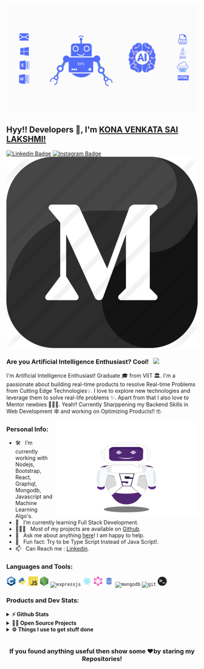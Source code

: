 <img src="https://github.com/KONA-VENKATA-SAI-LAKSHMI/KONA-VENKATA-SAI-LAKSHMI/blob/main/Automating.gif">

## Hyy!! Developers 👋, I'm [KONA VENKATA SAI LAKSHMI!](https://github.com/KONA-VENKATA-SAI-LAKSHMI)
[![Linkedin Badge](https://img.shields.io/badge/-LinkedIn-0e76a8?style=flat-square&logo=Linkedin&logoColor=white)](https://www.linkedin.com/in/kona-venkata-sai-lakshmi-938842154/)
[![Instagram Badge](https://img.shields.io/badge/-Instagram-e4405f?style=flat-square&logo=Instagram&logoColor=white)](https://www.instagram.com/venkat_sai_lucky/)
[![Medium Badge](https://github.com/KONA-VENKATA-SAI-LAKSHMI/KONA-VENKATA-SAI-LAKSHMI/blob/main/Medium%20Badge.svg)](https://medium.com/@venkatasailakshmi7)

### Are you Artificial Intelligence Enthusiast? Cool! &nbsp; ![](https://visitor-badge.glitch.me/badge?page_id=KONA-VENKATA-SAI-LAKSHMI.KONA-VENKATA-SAI-LAKSHMI&style=flat-square&color=0088cc)

I'm Artificial Intelligence Enthusiast! Graduate 🎓 from VIIT 🏛. I'm a passionate about building real-time products to resolve Real-time Problems from Cutting Edge Technologies💡. I love to explore new technologies and leverage them to solve real-life problems ✨. Apart from that I also love to Mentor newbies  👨🏻‍💻. Yeah!! Currently Sharppening my Backend Skills in Web Development 🕸️ and working on Optimizing Products!! 🤓.

<img align="right" height="250" width="375" alt="" src="https://github.com/KONA-VENKATA-SAI-LAKSHMI/KONA-VENKATA-SAI-LAKSHMI/blob/main/Say%20Hi!.png" />

### Personal Info:

- 🛠 &nbsp; I’m currently working with Nodejs, Bootstrap, React, <br /> Graphql, Mongodb, Javascript and Machine Learning Algo's.
- 🚀 &nbsp; I’m currently learning Full Stack Development.
- 👨🏻‍💻 &nbsp; Most of my projects are available on [Github](https://github.com/KONA-VENKATA-SAI-LAKSHMI).
- 💬 &nbsp; Ask me about anything [here](https://github.com/KONA-VENKATA-SAI-LAKSHMI/KONA-VENKATA-SAI-LAKSHMI/issues)! I am happy to help.
- 👾 &nbsp; Fun fact: Try to be Type Script Instead of Java Script!.
- 📫 &nbsp; Can Reach me : [Linkedin](https://www.linkedin.com/in/kona-venkata-sai-lakshmi-938842154/).

### Languages and Tools:

<code><img height="25" src="https://raw.githubusercontent.com/github/explore/80688e429a7d4ef2fca1e82350fe8e3517d3494d/topics/cpp/cpp.png" alt="cpp"></code>
<code><img height="25" src="https://raw.githubusercontent.com/github/explore/80688e429a7d4ef2fca1e82350fe8e3517d3494d/topics/python/python.png" alt="python"></code>
<code><img height="25" src="https://raw.githubusercontent.com/github/explore/80688e429a7d4ef2fca1e82350fe8e3517d3494d/topics/javascript/javascript.png" alt="javascript"></code>
<code><img height="25" src="https://raw.githubusercontent.com/github/explore/80688e429a7d4ef2fca1e82350fe8e3517d3494d/topics/nodejs/nodejs.png" alt="nodejs"></code>
<code><img height="25" src="https://devicons.github.io/devicon/devicon.git/icons/express/express-original.svg" alt="expressjs"></code>
<code><img height="25" src="https://raw.githubusercontent.com/github/explore/80688e429a7d4ef2fca1e82350fe8e3517d3494d/topics/react/react.png" alt="react"></code>
<code><img height="25" src="https://raw.githubusercontent.com/github/explore/80688e429a7d4ef2fca1e82350fe8e3517d3494d/topics/graphql/graphql.png" alt="graphql"></code>
<code><img height="25" src="https://raw.githubusercontent.com/github/explore/80688e429a7d4ef2fca1e82350fe8e3517d3494d/topics/sql/sql.png" alt="sql"></code>
<code><img height="25" src="https://encrypted-tbn0.gstatic.com/images?q=tbn%3AANd9GcSTTzPAw-55ssm1Im594xYZ9eRQu2JylrkYLg&usqp=CAU" alt="mongodb"></code>
<code><img height="25" src="https://devicons.github.io/devicon/devicon.git/icons/git/git-original.svg" alt="git"></code>
<code><img height="25" src="https://raw.githubusercontent.com/github/explore/80688e429a7d4ef2fca1e82350fe8e3517d3494d/topics/terminal/terminal.png" alt="terminal"></code>

<!--
<code><img height="25" src="https://raw.githubusercontent.com/github/explore/80688e429a7d4ef2fca1e82350fe8e3517d3494d/topics/sass/sass.png" alt="sass"></code>
-->

### Products and Dev Stats:

<details>	
  <summary><b>⚡ Github Stats</b></summary>

<img height="180em" src="https://github-readme-stats.vercel.app/api?username=KONA-VENKATA-SAI-LAKSHMI&show_icons=true&hide_border=true" />
<img height="180em" src="https://github-readme-stats.vercel.app/api/top-langs/?username=KONA-VENKATA-SAI-LAKSHMI&exclude_repo=KNN-Image-Classification&show_icons=true&hide_border=true&layout=compact&langs_count=8"/>
</details>

<details>
  <summary><b>🧑‍🚀 Open Source Projects</b></summary>

  <br />
  <table>
    <thead align="center">
      <tr border: none;>
        <td><b>💻 Projects</b></td>
        <td><b>🌟 Stars</b></td>
        <td><b>🍴 Forks</b></td>
        <td><b>🐛 Issues</b></td>
        <td><b>🔔 Pull Requests</b></td>
        <td><b>👨‍💻 Language</b></td>
      </tr>
    </thead>
    <tbody>
      <tr>
	      <td><a href="https://github.com/KONA-VENKATA-SAI-LAKSHMI/Face_Recognition_Android_app"><b>💻🔔 Face Recognition Android App</b></a></td>
        <td><img alt="Stars" src="https://img.shields.io/github/stars/KONA-VENKATA-SAI-LAKSHMI/Face_Recognition_Android_app?style=flat-square&labelColor=343b41"/></td>
        <td><img alt="Forks" src="https://img.shields.io/github/forks/KONA-VENKATA-SAI-LAKSHMI/Face_Recognition_Android_app?style=flat-square&labelColor=343b41"/></td>
        <td><img alt="Issues" src="https://img.shields.io/github/issues/KONA-VENKATA-SAI-LAKSHMI/Face_Recognition_Android_app?style=flat-square"/></td>
        <td><img alt="Pull Requests" src="https://img.shields.io/github/issues-pr/KONA-VENKATA-SAI-LAKSHMI/Face_Recognition_Android_app?style=flat-square"/></td>
        <td><img alt="Language" src="https://img.shields.io/github/languages/top/KONA-VENKATA-SAI-LAKSHMI/Face_Recognition_Android_app?style=flat-square"/></td>
      </tr>
      <tr>
	      <td><a href="https://github.com/KONA-VENKATA-SAI-LAKSHMI/Hospital-Management-System"><b>🚀 Hospital Management System</b></a></td>
        <td><img alt="Stars" src="https://img.shields.io/github/stars/KONA-VENKATA-SAI-LAKSHMI/Hospital-Management-System?style=flat-square&labelColor=343b41"/></td>
        <td><img alt="Forks" src="https://img.shields.io/github/forks/KONA-VENKATA-SAI-LAKSHMI/Hospital-Management-System?style=flat-square&labelColor=343b41"/></td>
        <td><img alt="Issues" src="https://img.shields.io/github/issues/KONA-VENKATA-SAI-LAKSHMI/Hospital-Management-System?style=flat-square"/></td>
        <td><img alt="Pull Requests" src="https://img.shields.io/github/issues-pr/KONA-VENKATA-SAI-LAKSHMI/Hospital-Management-System?style=flat-square"/></td>
        <td><img alt="Language" src="https://img.shields.io/github/languages/top/KONA-VENKATA-SAI-LAKSHMI/Hospital-Management-System?label=javascript&style=flat-square"/></td>
      </tr>
      <tr>
	      <td><a href="https://github.com/KONA-VENKATA-SAI-LAKSHMI/Arrhytmias-Prediction"><b>🌟🏻‍💻 Arrhytmias Prediction</b></a></td>
        <td><img alt="Stars" src="https://img.shields.io/github/stars/KONA-VENKATA-SAI-LAKSHMI/Arrhytmias-Prediction?style=flat-square&labelColor=343b41"/></td>
        <td><img alt="Forks" src="https://img.shields.io/github/forks/KONA-VENKATA-SAI-LAKSHMI/Arrhytmias-Prediction?style=flat-square&labelColor=343b41"/></td>
        <td><img alt="Issues" src="https://img.shields.io/github/issues/KONA-VENKATA-SAI-LAKSHMI/Arrhytmias-Prediction?style=flat-square"/></td>
        <td><img alt="Pull Requests" src="https://img.shields.io/github/issues-pr/KONA-VENKATA-SAI-LAKSHMI/Arrhytmias-Prediction?style=flat-square"/></td>
        <td><img alt="Language" src="https://img.shields.io/github/languages/top/KONA-VENKATA-SAI-LAKSHMI/Arrhytmias-Prediction?style=flat-square"/></td> 
      </tr>
    </tbody>
  </table>
  <br />
</details>
 
<details>	
  <br />
  <summary><b>⚙️ Things I use to get stuff done</b></summary>
  	<ul>
  	    <li><b>OS:</b> Windows 10</li>
	    <li><b>Laptop: </b> DELL (i5)</li>
  	    <li><b>Browser: </b> Firefox Developer Edition</li>
	    <li><b>Code Editor:</b> VSCode - The best editor out there</li>
	    <li><b>To Stay Updated:</b> Dev.to, Medium and Linkedin</li>
	    <br />
	</ul>	
</details>

#

<div align="center">

###  If you found anything useful then show some ❤️by staring my Repositories!

</div>
